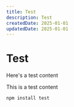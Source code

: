 ```yaml
---
title: Test
description: Test
createdDate: 2025-01-01
updatedDate: 2025-01-01
---
```


# Test

Here's a test content

This is a test content

```bash
npm install test
```